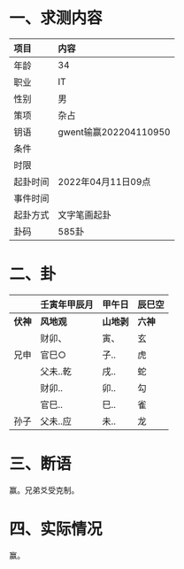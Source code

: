# 一、求测内容

| 项目     | 内容                  |
| :------- | :-------------------- |
| 年龄     | 34                    |
| 职业     | IT                    |
| 性别     | 男                    |
| 策项     | 杂占                  |
| 钥语     | gwent输赢202204110950 |
| 条件     |                       |
| 时限     |                       |
| 起卦时间 | 2022年04月11日09点    |
| 事件时间 |                       |
| 起卦方式 | 文字笔画起卦          |
| 卦码     | 585卦                 |

# 二、卦

|                | 壬寅年甲辰月     | 甲午日           | 辰巳空         |
| :------------- | :--------------- | :--------------- | :------------- |
| **伏神** | **风地观** | **山地剥** | **六神** |
|                | 财卯、           | 寅、             | 玄             |
| 兄申           | 官巳○           | 子..             | 虎             |
|                | 父未..乾         | 戌..             | 蛇             |
|                | 财卯..           | 卯..             | 勾             |
|                | 官巳..           | 巳..             | 雀             |
| 孙子           | 父未..应         | 未..             | 龙             |

# 三、断语

赢。兄弟爻受克制。

# 四、实际情况

赢。
